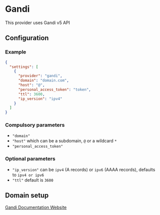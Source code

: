 # Gandi

This provider uses Gandi v5 API

## Configuration

### Example

```json
{
  "settings": [
    {
      "provider": "gandi",
      "domain": "domain.com",
      "host": "@",
      "personal_access_token": "token",
      "ttl": 3600,
      "ip_version": "ipv4"
    }
  ]
}
```

### Compulsory parameters

- `"domain"`
- `"host"` which can be a subdomain, `@` or a wildcard `*`
- `"personal_access_token"`

### Optional parameters

- `"ip_version"` can be `ipv4` (A records) or `ipv6` (AAAA records), defaults to `ipv4 or ipv6`
- `"ttl"` default is `3600`

## Domain setup

[Gandi Documentation Website](https://docs.gandi.net/en/rest_api/index.html)
